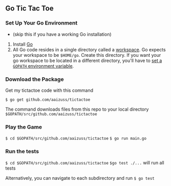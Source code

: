 ## Go Tic Tac Toe

### Set Up Your Go Environment
* (skip this if you have a working Go installation)
1. Install [Go](https://golang.org/doc/install)
2. All Go code resides in a single directory called a [workspace](https://golang.org/doc/code.html#Workspaces). Go expects your workspace to be `$HOME/go`. Create this directory. If you want your go workspace to be located in a different directory, you'll have to [set a `GOPATH` environment variable](https://github.com/golang/go/wiki/SettingGOPATH).

### Download the Package
Get my tictactoe code with this command

`$ go get github.com/aaizuss/tictactoe`

The command downloads files from this repo to your local directory `$GOPATH/src/github.com/aaizuss/tictactoe`

### Play the Game
`$ cd $GOPATH/src/github.com/aaizuss/tictactoe`
`$ go run main.go`

### Run the tests
`$ cd $GOPATH/src/github.com/aaizuss/tictactoe`
`$go test ./...` will run all tests

Alternatively, you can navigate to each subdirectory and run `$ go test`
